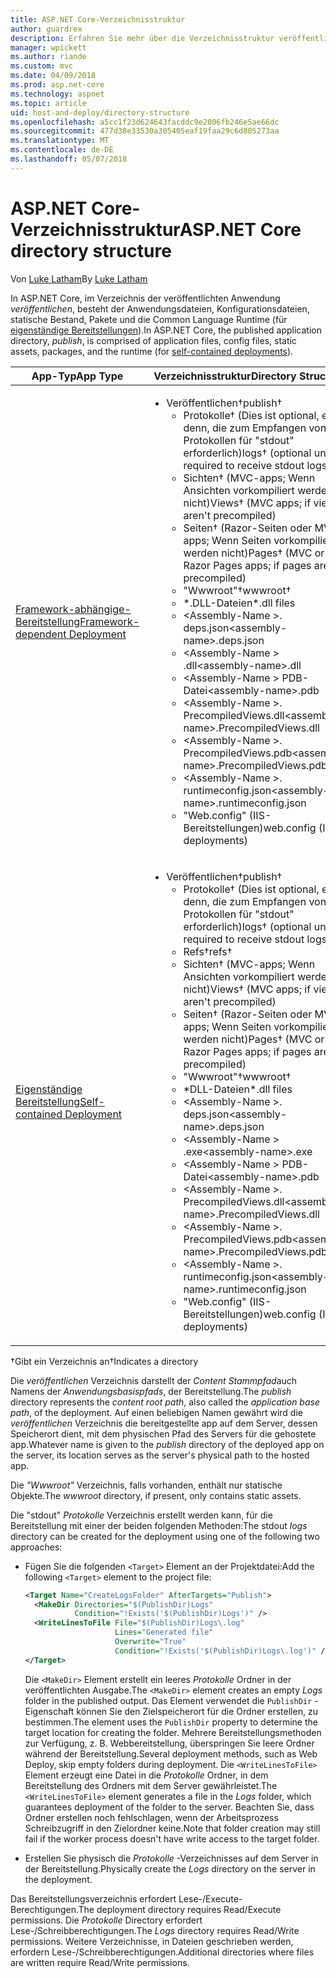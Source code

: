 ```yaml
---
title: ASP.NET Core-Verzeichnisstruktur
author: guardrex
description: Erfahren Sie mehr über die Verzeichnisstruktur veröffentlichter ASP.NET Core-Apps.
manager: wpickett
ms.author: riande
ms.custom: mvc
ms.date: 04/09/2018
ms.prod: asp.net-core
ms.technology: aspnet
ms.topic: article
uid: host-and-deploy/directory-structure
ms.openlocfilehash: a5cc1f23d624643facddc9e2006fb246e5ae66dc
ms.sourcegitcommit: 477d38e33530a305405eaf19faa29c6d805273aa
ms.translationtype: MT
ms.contentlocale: de-DE
ms.lasthandoff: 05/07/2018
---
```

# <a name="aspnet-core-directory-structure"></a><span data-ttu-id="50d3a-103">ASP.NET Core-Verzeichnisstruktur</span><span class="sxs-lookup"><span data-stu-id="50d3a-103">ASP.NET Core directory structure</span></span>

<span data-ttu-id="50d3a-104">Von [Luke Latham](https://github.com/guardrex)</span><span class="sxs-lookup"><span data-stu-id="50d3a-104">By [Luke Latham](https://github.com/guardrex)</span></span>

<span data-ttu-id="50d3a-105">In ASP.NET Core, im Verzeichnis der veröffentlichten Anwendung *veröffentlichen*, besteht der Anwendungsdateien, Konfigurationsdateien, statische Bestand, Pakete und die Common Language Runtime (für [eigenständige Bereitstellungen](/dotnet/core/deploying/#self-contained-deployments-scd)).</span><span class="sxs-lookup"><span data-stu-id="50d3a-105">In ASP.NET Core, the published application directory, *publish*, is comprised of application files, config files, static assets, packages, and the runtime (for [self-contained deployments](/dotnet/core/deploying/#self-contained-deployments-scd)).</span></span>


| <span data-ttu-id="50d3a-106">App-Typ</span><span class="sxs-lookup"><span data-stu-id="50d3a-106">App Type</span></span> | <span data-ttu-id="50d3a-107">Verzeichnisstruktur</span><span class="sxs-lookup"><span data-stu-id="50d3a-107">Directory Structure</span></span> |
| -------- | ------------------- |
| [<span data-ttu-id="50d3a-108">Framework-abhängige-Bereitstellung</span><span class="sxs-lookup"><span data-stu-id="50d3a-108">Framework-dependent Deployment</span></span>](/dotnet/core/deploying/#framework-dependent-deployments-fdd) | <ul><li><span data-ttu-id="50d3a-109">Veröffentlichen&dagger;</span><span class="sxs-lookup"><span data-stu-id="50d3a-109">publish&dagger;</span></span><ul><li><span data-ttu-id="50d3a-110">Protokolle&dagger; (Dies ist optional, es sei denn, die zum Empfangen von Protokollen für "stdout" erforderlich)</span><span class="sxs-lookup"><span data-stu-id="50d3a-110">logs&dagger; (optional unless required to receive stdout logs)</span></span></li><li><span data-ttu-id="50d3a-111">Sichten&dagger; (MVC-apps; Wenn Ansichten vorkompiliert werden nicht)</span><span class="sxs-lookup"><span data-stu-id="50d3a-111">Views&dagger; (MVC apps; if views aren't precompiled)</span></span></li><li><span data-ttu-id="50d3a-112">Seiten&dagger; (Razor-Seiten oder MVC-apps; Wenn Seiten vorkompiliert werden nicht)</span><span class="sxs-lookup"><span data-stu-id="50d3a-112">Pages&dagger; (MVC or Razor Pages apps; if pages aren't precompiled)</span></span></li><li><span data-ttu-id="50d3a-113">"Wwwroot"&dagger;</span><span class="sxs-lookup"><span data-stu-id="50d3a-113">wwwroot&dagger;</span></span></li><li><span data-ttu-id="50d3a-114">\*\.DLL-Dateien</span><span class="sxs-lookup"><span data-stu-id="50d3a-114">\*\.dll files</span></span></li><li><span data-ttu-id="50d3a-115">\<Assembly-Name >. deps.json</span><span class="sxs-lookup"><span data-stu-id="50d3a-115">\<assembly-name>.deps.json</span></span></li><li><span data-ttu-id="50d3a-116">\<Assembly-Name > .dll</span><span class="sxs-lookup"><span data-stu-id="50d3a-116">\<assembly-name>.dll</span></span></li><li><span data-ttu-id="50d3a-117">\<Assembly-Name > PDB-Datei</span><span class="sxs-lookup"><span data-stu-id="50d3a-117">\<assembly-name>.pdb</span></span></li><li><span data-ttu-id="50d3a-118">\<Assembly-Name >. PrecompiledViews.dll</span><span class="sxs-lookup"><span data-stu-id="50d3a-118">\<assembly-name>.PrecompiledViews.dll</span></span></li><li><span data-ttu-id="50d3a-119">\<Assembly-Name >. PrecompiledViews.pdb</span><span class="sxs-lookup"><span data-stu-id="50d3a-119">\<assembly-name>.PrecompiledViews.pdb</span></span></li><li><span data-ttu-id="50d3a-120">\<Assembly-Name >. runtimeconfig.json</span><span class="sxs-lookup"><span data-stu-id="50d3a-120">\<assembly-name>.runtimeconfig.json</span></span></li><li><span data-ttu-id="50d3a-121">"Web.config" (IIS-Bereitstellungen)</span><span class="sxs-lookup"><span data-stu-id="50d3a-121">web.config (IIS deployments)</span></span></li></ul></li></ul> |
| [<span data-ttu-id="50d3a-122">Eigenständige Bereitstellung</span><span class="sxs-lookup"><span data-stu-id="50d3a-122">Self-contained Deployment</span></span>](/dotnet/core/deploying/#self-contained-deployments-scd) | <ul><li><span data-ttu-id="50d3a-123">Veröffentlichen&dagger;</span><span class="sxs-lookup"><span data-stu-id="50d3a-123">publish&dagger;</span></span><ul><li><span data-ttu-id="50d3a-124">Protokolle&dagger; (Dies ist optional, es sei denn, die zum Empfangen von Protokollen für "stdout" erforderlich)</span><span class="sxs-lookup"><span data-stu-id="50d3a-124">logs&dagger; (optional unless required to receive stdout logs)</span></span></li><li><span data-ttu-id="50d3a-125">Refs&dagger;</span><span class="sxs-lookup"><span data-stu-id="50d3a-125">refs&dagger;</span></span></li><li><span data-ttu-id="50d3a-126">Sichten&dagger; (MVC-apps; Wenn Ansichten vorkompiliert werden nicht)</span><span class="sxs-lookup"><span data-stu-id="50d3a-126">Views&dagger; (MVC apps; if views aren't precompiled)</span></span></li><li><span data-ttu-id="50d3a-127">Seiten&dagger; (Razor-Seiten oder MVC-apps; Wenn Seiten vorkompiliert werden nicht)</span><span class="sxs-lookup"><span data-stu-id="50d3a-127">Pages&dagger; (MVC or Razor Pages apps; if pages aren't precompiled)</span></span></li><li><span data-ttu-id="50d3a-128">"Wwwroot"&dagger;</span><span class="sxs-lookup"><span data-stu-id="50d3a-128">wwwroot&dagger;</span></span></li><li><span data-ttu-id="50d3a-129">\*DLL-Dateien</span><span class="sxs-lookup"><span data-stu-id="50d3a-129">\*.dll files</span></span></li><li><span data-ttu-id="50d3a-130">\<Assembly-Name >. deps.json</span><span class="sxs-lookup"><span data-stu-id="50d3a-130">\<assembly-name>.deps.json</span></span></li><li><span data-ttu-id="50d3a-131">\<Assembly-Name > .exe</span><span class="sxs-lookup"><span data-stu-id="50d3a-131">\<assembly-name>.exe</span></span></li><li><span data-ttu-id="50d3a-132">\<Assembly-Name > PDB-Datei</span><span class="sxs-lookup"><span data-stu-id="50d3a-132">\<assembly-name>.pdb</span></span></li><li><span data-ttu-id="50d3a-133">\<Assembly-Name >. PrecompiledViews.dll</span><span class="sxs-lookup"><span data-stu-id="50d3a-133">\<assembly-name>.PrecompiledViews.dll</span></span></li><li><span data-ttu-id="50d3a-134">\<Assembly-Name >. PrecompiledViews.pdb</span><span class="sxs-lookup"><span data-stu-id="50d3a-134">\<assembly-name>.PrecompiledViews.pdb</span></span></li><li><span data-ttu-id="50d3a-135">\<Assembly-Name >. runtimeconfig.json</span><span class="sxs-lookup"><span data-stu-id="50d3a-135">\<assembly-name>.runtimeconfig.json</span></span></li><li><span data-ttu-id="50d3a-136">"Web.config" (IIS-Bereitstellungen)</span><span class="sxs-lookup"><span data-stu-id="50d3a-136">web.config (IIS deployments)</span></span></li></ul></li></ul> |

<span data-ttu-id="50d3a-137">&dagger;Gibt ein Verzeichnis an</span><span class="sxs-lookup"><span data-stu-id="50d3a-137">&dagger;Indicates a directory</span></span>

<span data-ttu-id="50d3a-138">Die *veröffentlichen* Verzeichnis darstellt der *Content Stammpfad*auch Namens der *Anwendungsbasispfads*, der Bereitstellung.</span><span class="sxs-lookup"><span data-stu-id="50d3a-138">The *publish* directory represents the *content root path*, also called the *application base path*, of the deployment.</span></span> <span data-ttu-id="50d3a-139">Auf einen beliebigen Namen gewährt wird die *veröffentlichen* Verzeichnis die bereitgestellte app auf dem Server, dessen Speicherort dient, mit dem physischen Pfad des Servers für die gehostete app.</span><span class="sxs-lookup"><span data-stu-id="50d3a-139">Whatever name is given to the *publish* directory of the deployed app on the server, its location serves as the server's physical path to the hosted app.</span></span>

<span data-ttu-id="50d3a-140">Die *"Wwwroot"* Verzeichnis, falls vorhanden, enthält nur statische Objekte.</span><span class="sxs-lookup"><span data-stu-id="50d3a-140">The *wwwroot* directory, if present, only contains static assets.</span></span>

<span data-ttu-id="50d3a-141">Die "stdout" *Protokolle* Verzeichnis erstellt werden kann, für die Bereitstellung mit einer der beiden folgenden Methoden:</span><span class="sxs-lookup"><span data-stu-id="50d3a-141">The stdout *logs* directory can be created for the deployment using one of the following two approaches:</span></span>

* <span data-ttu-id="50d3a-142">Fügen Sie die folgenden `<Target>` Element an der Projektdatei:</span><span class="sxs-lookup"><span data-stu-id="50d3a-142">Add the following `<Target>` element to the project file:</span></span>

   ```xml
   <Target Name="CreateLogsFolder" AfterTargets="Publish">
     <MakeDir Directories="$(PublishDir)Logs" 
              Condition="!Exists('$(PublishDir)Logs')" />
     <WriteLinesToFile File="$(PublishDir)Logs\.log" 
                       Lines="Generated file" 
                       Overwrite="True" 
                       Condition="!Exists('$(PublishDir)Logs\.log')" />
   </Target>
   ```

   <span data-ttu-id="50d3a-143">Die `<MakeDir>` Element erstellt ein leeres *Protokolle* Ordner in der veröffentlichten Ausgabe.</span><span class="sxs-lookup"><span data-stu-id="50d3a-143">The `<MakeDir>` element creates an empty *Logs* folder in the published output.</span></span> <span data-ttu-id="50d3a-144">Das Element verwendet die `PublishDir` -Eigenschaft können Sie den Zielspeicherort für die Ordner erstellen, zu bestimmen.</span><span class="sxs-lookup"><span data-stu-id="50d3a-144">The element uses the `PublishDir` property to determine the target location for creating the folder.</span></span> <span data-ttu-id="50d3a-145">Mehrere Bereitstellungsmethoden zur Verfügung, z. B. Webbereitstellung, überspringen Sie leere Ordner während der Bereitstellung.</span><span class="sxs-lookup"><span data-stu-id="50d3a-145">Several deployment methods, such as Web Deploy, skip empty folders during deployment.</span></span> <span data-ttu-id="50d3a-146">Die `<WriteLinesToFile>` Element erzeugt eine Datei in die *Protokolle* Ordner, in dem Bereitstellung des Ordners mit dem Server gewährleistet.</span><span class="sxs-lookup"><span data-stu-id="50d3a-146">The `<WriteLinesToFile>` element generates a file in the *Logs* folder, which guarantees deployment of the folder to the server.</span></span> <span data-ttu-id="50d3a-147">Beachten Sie, dass Ordner erstellen noch fehlschlagen, wenn der Arbeitsprozess Schreibzugriff in den Zielordner keine.</span><span class="sxs-lookup"><span data-stu-id="50d3a-147">Note that folder creation may still fail if the worker process doesn't have write access to the target folder.</span></span>

* <span data-ttu-id="50d3a-148">Erstellen Sie physisch die *Protokolle* -Verzeichnisses auf dem Server in der Bereitstellung.</span><span class="sxs-lookup"><span data-stu-id="50d3a-148">Physically create the *Logs* directory on the server in the deployment.</span></span>

<span data-ttu-id="50d3a-149">Das Bereitstellungsverzeichnis erfordert Lese-/Execute-Berechtigungen.</span><span class="sxs-lookup"><span data-stu-id="50d3a-149">The deployment directory requires Read/Execute permissions.</span></span> <span data-ttu-id="50d3a-150">Die *Protokolle* Directory erfordert Lese-/Schreibberechtigungen.</span><span class="sxs-lookup"><span data-stu-id="50d3a-150">The *Logs* directory requires Read/Write permissions.</span></span> <span data-ttu-id="50d3a-151">Weitere Verzeichnisse, in Dateien geschrieben werden, erfordern Lese-/Schreibberechtigungen.</span><span class="sxs-lookup"><span data-stu-id="50d3a-151">Additional directories where files are written require Read/Write permissions.</span></span>
